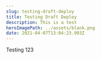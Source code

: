 ```yaml
---
slug: testing-draft-deploy
title: Testing Draft Deploy
description: This is a test
heroImagePath: ../assets/blank.png
date: 2021-04-07T13:04:23.993Z
---
```

Testing 123